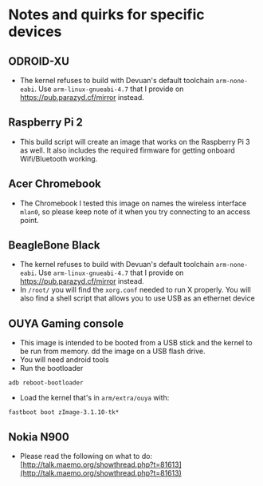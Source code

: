 Notes and quirks for specific devices
=====================================

## ODROID-XU
* The kernel refuses to build with Devuan's default toolchain `arm-none-eabi`.
  Use `arm-linux-gnueabi-4.7` that I provide on https://pub.parazyd.cf/mirror
  instead.

## Raspberry Pi 2
* This build script will create an image that works on the Raspberry Pi 3 as
  well. It also includes the required firmware for getting onboard Wifi/Bluetooth
  working.

## Acer Chromebook
* The Chromebook I tested this image on names the wireless interface `mlan0`, so
  please keep note of it when you try connecting to an access point.

## BeagleBone Black
* The kernel refuses to build with Devuan's default toolchain `arm-none-eabi`.
  Use `arm-linux-gnueabi-4.7` that I provide on https://pub.parazyd.cf/mirror
  instead.
* In `/root/` you will find the `xorg.conf` needed to run X properly. You will
  also find a shell script that allows you to use USB as an ethernet device

## OUYA Gaming console
* This image is intended to be booted from a USB stick and the kernel to be run
  from memory. dd the image on a USB flash drive.
* You will need android tools
* Run the bootloader

```
adb reboot-bootloader
```

* Load the kernel that's in `arm/extra/ouya` with:

```
fastboot boot zImage-3.1.10-tk*
```
## Nokia N900
* Please read the following on what to do:
  [http://talk.maemo.org/showthread.php?t=81613](http://talk.maemo.org/showthread.php?t=81613)

